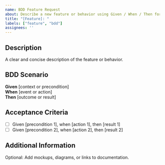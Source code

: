 ```yaml
---
name: BDD Feature Request
about: Describe a new feature or behavior using Given / When / Then format
title: "[Feature]: "
labels: ["feature", "bdd"]
assignees: ''
---
```


## Description
A clear and concise description of the feature or behavior.

## BDD Scenario

**Given** [context or precondition]  
**When** [event or action]  
**Then** [outcome or result]

## Acceptance Criteria
- [ ] Given [precondition 1], when [action 1], then [result 1]
- [ ] Given [precondition 2], when [action 2], then [result 2]

## Additional Information
Optional: Add mockups, diagrams, or links to documentation.

